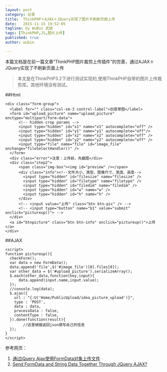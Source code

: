 ```yaml
---
layout: post
category: 记录
title:  ThinkPHP＋AJAX＋JQuery实现了图片不刷新页面上传
date:   2015-11-15 19:52:05
tagline: by WuBin 武斌
tags: [ThinkPHP,JS,图片上传]
published: true
author: wubin

---
```


本篇文档是在前一篇文章“ThinkPHP图片裁剪上传插件”的完善，通过AJAX＋JQuery实现了不刷新页面上传

<!--more-->


>本文是在ThinkPHP3.2下进行测试实现的,使用ThinkPHP自带的图片上传裁剪库。其他环境没有测试。

##Html

	<div class="form-group">
      <label for="" class="col-sm-3 control-label">创意草图</label>
      <form id="upload_picture" name="upload_picture" enctype="multipart/form-data">
          <!-- hidden crop params -->
          <input type="hidden" id="x1" name="x1" autocomplete="off" />
          <input type="hidden" id="y1" name="y1" autocomplete="off"/>
          <input type="hidden" id="x2" name="x2" autocomplete="off" />
          <input type="hidden" id="y2" name="y2" autocomplete="off" />
          <input type="file" name="file" id="image_file" onchange="fileSelectHandler()" />
      </form>
      <div class="error">注意：上传前，先截图</div>
      <div class="step2">
          <span class="img-box"><img id="preview" /></span>
          <div class="info"><!--文件大小、类型、图像尺寸、宽度、高度-->
            <input type="hidden" id="filesize" name="filesize" />
            <input type="hidden" id="filetype" name="filetype" />
            <input type="hidden" id="filedim" name="filedim" />
            <input type="hidden" id="w" name="w" />
            <input type="hidden" id="h" name="h" />
          </div>
          <!-- <input value="上传" class="btn btn-pic" /> -->
          <!-- <input type="button" name="b1" value="submit" onclick="pictureup()"> -->
      </div>
      <a id="btnpicture" class="btn btn-info" onclick="pictureup()">上传</a>
    </div>
 
##AJAX

	<script>
    function pictureup(){
      checkForm();
      var data = new FormData();
      data.append('file',$('#image_file')[0].files[0]);
      var other_data = $('#upload_picture').serializeArray();
      $.each(other_data,function(key,input){
          data.append(input.name,input.value);
      });
      //console.log(data);
      $.ajax({
        url : "{:U('Home/PublicUpload/idea_picture_upload')}",
        type : 'POST',
        data : data,
        processData : false,
        contentType : false,
      }).done(function(result){
      		//这里根据返回json填写自己的信息
      });
    }
    </script>

参考网页：

1. [通过jQuery Ajax使用FormData对象上传文件](http://www.jianshu.com/p/46e6e03a0d53)
2. [Send FormData and String Data Together Through JQuery AJAX?](http://stackoverflow.com/questions/21060247/send-formdata-and-string-data-together-through-jquery-ajax)